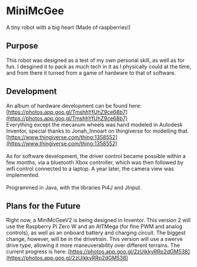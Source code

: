 # MiniMcGee
A tiny robot with a big heart (Made of raspberries!)

## Purpose
This robot was designed as a test of my own personal skill, as well as for fun.
I desgined it to pack as much tech in it as I physically could at the time, and from there it turned from a game of hardware
to that of software.

## Development

An album of hardware development can be found here:
[https://photos.app.goo.gl/TmshhYfUhZ9ce68b7](https://photos.app.goo.gl/TmshhYfUhZ9ce68b7) <br />
Everything except the mecanum wheels was hand modeled in Autodesk Inventor, special thanks to Jonah_Innoart on thingiverse
for modelling that. [https://www.thingiverse.com/thing:1358552](https://www.thingiverse.com/thing:1358552)
<br />
<br />
As for software development, the driver control became possible within a few months, via a bluetooth Xbox controller,
which was then followed by wifi control connected to a laptop. A year later, the camera view was implemented.
<br/>
<br/>
Programmed in Java, with the libraries Pi4J and JInput.

## Plans for the Future
Right now, a MiniMcGeeV2 is being designed in Inventor. This version 2 will use the Raspberry Pi Zero W and an AtTMega (for fine PWM and analog controls), as well as an onboard battery and charging circuit. The biggest change, however, will be in the drivetrain. This version will use a swerve drive type, allowing it more maneuverability over different terrains. The current progress is here: [https://photos.app.goo.gl/2zUikkyRRp2dGM538](https://photos.app.goo.gl/2zUikkyRRp2dGM538)

